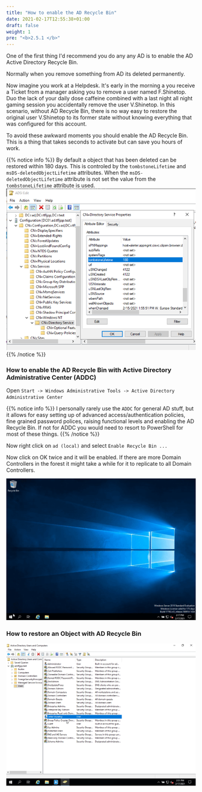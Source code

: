 ```yaml
---
title: "How to enable the AD Recycle Bin"
date: 2021-02-17T12:55:38+01:00
draft: false
weight: 1
pre: "<b>2.5.1 </b>"
---
```


One of the first thing I'd recommend you do any any AD is to enable the AD Active Directory Recycle Bin.

Normally when you remove something from AD its deleted permanently.

Now imagine you work at a Helpdesk. It's early in the morning a you receive a Ticket from a manager asking you to remove a user named F.Shinetop. Duo the lack of your daily dose caffeine combined with a last night all night gaming session you accidentally remove the user V.Shinetop. In this scenario, without AD Recycle Bin, there is no way easy to restore the original user V.Shinetop to its former state without knowing everything that was configured for this account.

To avoid these awkward moments you should enable the AD Recycle Bin. This is a thing that takes seconds to activate but can save you hours of work.

{{% notice info %}}
By default a object that has been deleted can be restored within 180 days. This is controled by the `tombstoneLifetime` and  `msDS-deletedObjectLifetime` attributes. When the `msDS-deletedObjectLifetime` attribute is not set the value from the `tombstoneLifetime` attribute is used.
![](lifetime.png)
{{% /notice %}}

### How to enable the AD Recycle Bin with Active Directory Administrative Center (ADDC)

Open `Start -> Windows Administrative Tools -> Active Directory Administrative Center `

{{% notice info %}}
I personally rarely use the `ADDC` for general AD stuff, but it allows for easy setting up of advanced access/authentication policies, fine grained password polices, raising functional levels and enabling the AD Recycle Bin. If not for ADDC you would need to resort to PowerShell for most of these things.
{{% /notice %}}

Now right click on `ad (local)` and select `Enable Recycle Bin ...`

Now click on OK twice and it will be enabled. If there are more Domain Controllers in the forest it might take a while for it to replicate to all Domain Controllers.

![](enable_ad_recycle_bin.gif)

### How to restore an Object with AD Recycle Bin

![](restore_ad_object.gif)